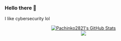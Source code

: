 ### Hello there 👋

I like cybersecurity lol

<!--
**pachinko2821/pachinko2821** is a ✨ _special_ ✨ repository because its `README.md` (this file) appears on your GitHub profile.

Here are some ideas to get you started:

- 🔭 I’m currently working on ...
- 🌱 I’m currently learning ...
- 👯 I’m looking to collaborate on ...
- 🤔 I’m looking for help with ...
- 💬 Ask me about ...
- 📫 How to reach me: ...
- 😄 Pronouns: ...
- ⚡ Fun fact: ...
-->

<p align="center">

<a href="https://github.com/pachinko2821/pachinko2821">
  <img src="https://github-readme-stats.vercel.app/api?username=pachinko2821&theme=github_dark&show_icons=true&include_all_commits=true&count_private=true" alt="Pachinko2821's GitHub Stats" />
</a>
<br>
<a href="https://github.com/pachinko2821/pachinko2821">
  <img src="https://github-readme-stats.vercel.app/api/top-langs/?username=pachinko2821&show_icons=true&theme=github_dark&langs_count=3&layout=compact&hide_border=false" />
</a>

</p>
